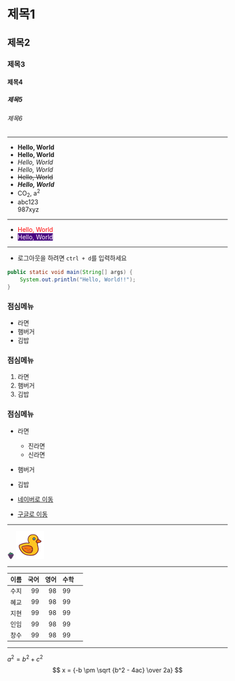 # 제목1
## 제목2
### 제목3
#### 제목4
##### 제목5
###### 제목6


---
+ **Hello, World**
+ __Hello, World__
+ *Hello, World*
+ _Hello, World_
+ ~~Hello, World~~
+ ***Hello, World***
+ CO<sub>2</sub>, a<sup>2</sup>
+ abc123<br>987xyz
---
+ <span style="color: red">Hello, World</span>
+ <span style="color: white; background: indigo">Hello, World</span>
---
+ 로그아웃을 하려면 `ctrl + d`를 입력하세요
```java
public static void main(String[] args) {
    System.out.println("Hello, World!!");
}

```
### 점심메뉴
+ 라면
+ 햄버거
+ 김밥

### 점심메뉴
1. 라면
2. 햄버거
3. 김밥

### 점심메뉴
+ 라면
  * 진라면
  * 신라면
+ 햄버거
+ 김밥


+ [네이버로 이동](https://naver.com)
+ [구글로 이동](https://google.com)

---

![포도아이콘](/views/static/img/grape.png)
![오리아이콘](/views/static/img/rubber-duck.png)

---

| 이름 |   국어 |   영어 | 수학 |   |
|----|---:|---:|:---|---|
| 수지 |   99 |   98 | 99 |   |
| 혜교 |   99 |   98 | 99 |   |
| 지현 |   99 |   98 | 99 |   |
| 인임 |   99 |   98 | 99 |   |
| 창수 |   99 |   98 | 99 |   |

---

$a^2 = b^2 + c^2$ <br>
$$ x = {-b \pm \sqrt {b^2 - 4ac} \over 2a} $$
